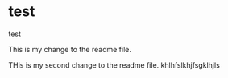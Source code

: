 # test
test

This is my change to the readme file.

THis is my second change to the readme file.
khlhfslkhjfsgklhjls
